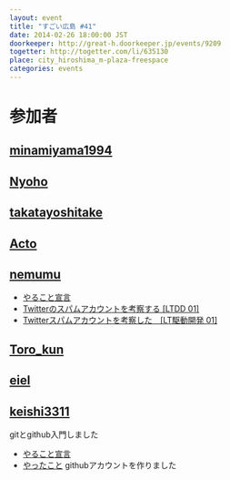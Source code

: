 ```yaml
---
layout: event
title: "すごい広島 #41"
date: 2014-02-26 18:00:00 JST
doorkeeper: http://great-h.doorkeeper.jp/events/9209
togetter: http://togetter.com/li/635130
place: city_hiroshima_m-plaza-freespace
categories: events
---
```


# 参加者


## [minamiyama1994](https://github.com/minamiyama1994)


## [Nyoho](http://nyoho.jp/)


## [takatayoshitake](http://twitter.com/takatayoshitake)


## [Acto](https://github.com/Acto)


## [nemumu](https://github.com/nemumu)

* [やること宣言](https://github.com/great-h/great-h.github.io/issues/700)
* [Twitterのスパムアカウントを考察する [LTDD 01]](http://www.slideshare.net/nemumu/2-31794766)
* [Twitterスパムアカウントを考察した　[LT駆動開発 01]](http://nemumu.hateblo.jp/entry/2014/03/02/144519)


## [Toro_kun](https://twitter.com/Toro_kun)


## [eiel](http://eiel.info/)


## [keishi3311](http://github.com/keishi3311)

gitとgithub入門しました

* [やること宣言](https://github.com/great-h/great-h.github.io/issues/707)
* [やったこと](https://github.com/keishi3311) githubアカウントを作りました
